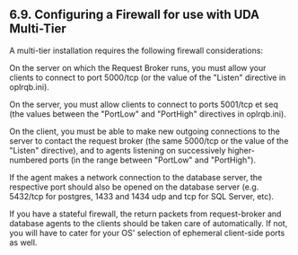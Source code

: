<div id="mtfirewalling" class="section">

<div class="titlepage">

<div>

<div>

## 6.9. Configuring a Firewall for use with UDA Multi-Tier

</div>

</div>

</div>

A multi-tier installation requires the following firewall
considerations:

On the server on which the Request Broker runs, you must allow your
clients to connect to port 5000/tcp (or the value of the "Listen"
directive in oplrqb.ini).

On the server, you must allow clients to connect to ports 5001/tcp et
seq (the values between the "PortLow" and "PortHigh" directives in
oplrqb.ini).

On the client, you must be able to make new outgoing connections to the
server to contact the request broker (the same 5000/tcp or the value of
the "Listen" directive), and to agents listening on successively
higher-numbered ports (in the range between "PortLow" and "PortHigh").

If the agent makes a network connection to the database server, the
respective port should also be opened on the database server (e.g.
5432/tcp for postgres, 1433 and 1434 udp and tcp for SQL Server, etc).

If you have a stateful firewall, the return packets from request-broker
and database agents to the clients should be taken care of
automatically. If not, you will have to cater for your OS' selection of
ephemeral client-side ports as well.

</div>
